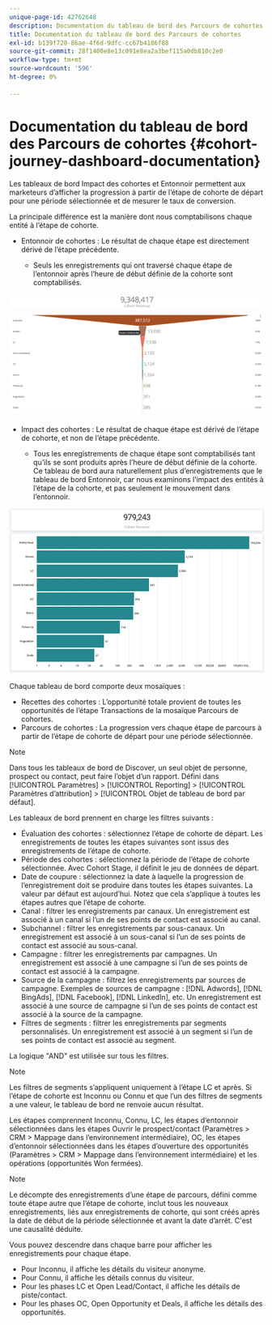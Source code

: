 ```yaml
---
unique-page-id: 42762648
description: Documentation du tableau de bord des Parcours de cohortes - [!DNL Marketo Measure] - Documentation du produit
title: Documentation du tableau de bord des Parcours de cohortes
exl-id: b139f720-86ae-4f6d-9dfc-cc67b4186f88
source-git-commit: 28f1400e8e13c091e8ea2a3bef115a0db810c2e0
workflow-type: tm+mt
source-wordcount: '596'
ht-degree: 0%

---
```


# Documentation du tableau de bord des Parcours de cohortes {#cohort-journey-dashboard-documentation}

Les tableaux de bord Impact des cohortes et Entonnoir permettent aux marketeurs d’afficher la progression à partir de l’étape de cohorte de départ pour une période sélectionnée et de mesurer le taux de conversion.

La principale différence est la manière dont nous comptabilisons chaque entité à l’étape de cohorte.

* Entonnoir de cohortes : Le résultat de chaque étape est directement dérivé de l’étape précédente.

   * Seuls les enregistrements qui ont traversé chaque étape de l’entonnoir après l’heure de début définie de la cohorte sont comptabilisés.

![](assets/cohort-journey-dashboard-documentation-1.png)

* Impact des cohortes : Le résultat de chaque étape est dérivé de l’étape de cohorte, et non de l’étape précédente.

   * Tous les enregistrements de chaque étape sont comptabilisés tant qu’ils se sont produits après l’heure de début définie de la cohorte. Ce tableau de bord aura naturellement plus d’enregistrements que le tableau de bord Entonnoir, car nous examinons l’impact des entités à l’étape de la cohorte, et pas seulement le mouvement dans l’entonnoir.

![](assets/cohort-journey-dashboard-documentation-2.png)

Chaque tableau de bord comporte deux mosaïques :

* Recettes des cohortes : L’opportunité totale provient de toutes les opportunités de l’étape Transactions de la mosaïque Parcours de cohortes.
* Parcours de cohortes : La progression vers chaque étape de parcours à partir de l’étape de cohorte de départ pour une période sélectionnée.

>[!NOTE]
>
>Dans tous les tableaux de bord de Discover, un seul objet de personne, prospect ou contact, peut faire l’objet d’un rapport. Défini dans [!UICONTROL Paramètres] > [!UICONTROL Reporting] > [!UICONTROL Paramètres d’attribution] > [!UICONTROL Objet de tableau de bord par défaut].

Les tableaux de bord prennent en charge les filtres suivants :

* Évaluation des cohortes : sélectionnez l’étape de cohorte de départ. Les enregistrements de toutes les étapes suivantes sont issus des enregistrements de l’étape de cohorte.
* Période des cohortes : sélectionnez la période de l’étape de cohorte sélectionnée. Avec Cohort Stage, il définit le jeu de données de départ.
* Date de coupure : sélectionnez la date à laquelle la progression de l’enregistrement doit se produire dans toutes les étapes suivantes. La valeur par défaut est aujourd’hui. Notez que cela s’applique à toutes les étapes autres que l’étape de cohorte.
* Canal : filtrer les enregistrements par canaux. Un enregistrement est associé à un canal si l’un de ses points de contact est associé au canal.
* Subchannel : filtrer les enregistrements par sous-canaux. Un enregistrement est associé à un sous-canal si l’un de ses points de contact est associé au sous-canal.
* Campagne : filtrer les enregistrements par campagnes. Un enregistrement est associé à une campagne si l’un de ses points de contact est associé à la campagne.
* Source de la campagne : filtrez les enregistrements par sources de campagne. Exemples de sources de campagne : [!DNL Adwords], [!DNL BingAds], [!DNL Facebook], [!DNL LinkedIn], etc. Un enregistrement est associé à une source de campagne si l’un de ses points de contact est associé à la source de la campagne.
* Filtres de segments : filtrer les enregistrements par segments personnalisés. Un enregistrement est associé à un segment si l’un de ses points de contact est associé au segment.

La logique &quot;AND&quot; est utilisée sur tous les filtres.

>[!NOTE]
>
>Les filtres de segments s’appliquent uniquement à l’étape LC et après. Si l’étape de cohorte est Inconnu ou Connu et que l’un des filtres de segments a une valeur, le tableau de bord ne renvoie aucun résultat.

Les étapes comprennent Inconnu, Connu, LC, les étapes d’entonnoir sélectionnées dans les étapes Ouvrir le prospect/contact (Paramètres > CRM > Mappage dans l’environnement intermédiaire), OC, les étapes d’entonnoir sélectionnées dans les étapes d’ouverture des opportunités (Paramètres > CRM > Mappage dans l’environnement intermédiaire) et les opérations (opportunités Won fermées).

>[!NOTE]
>
>Le décompte des enregistrements d’une étape de parcours, défini comme toute étape autre que l’étape de cohorte, inclut tous les nouveaux enregistrements, liés aux enregistrements de cohorte, qui sont créés après la date de début de la période sélectionnée et avant la date d’arrêt. C&#39;est une causalité déduite.

Vous pouvez descendre dans chaque barre pour afficher les enregistrements pour chaque étape.

* Pour Inconnu, il affiche les détails du visiteur anonyme.
* Pour Connu, il affiche les détails connus du visiteur.
* Pour les phases LC et Open Lead/Contact, il affiche les détails de piste/contact.
* Pour les phases OC, Open Opportunity et Deals, il affiche les détails des opportunités.
